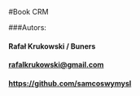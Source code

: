 #Book CRM

###Autors:
#### Rafał Krukowski / Buners
#### rafalkrukowski@gmail.com 
#### https://github.com/samcoswymysl

